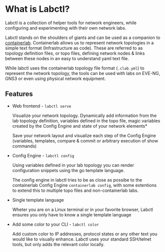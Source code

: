 # What is Labctl?

Labctl is a collection of helper tools for network engineers, while configuring and experimenting with their own network labs.

Labctl stands on the shoulders of giants and can be used as a companion to [containerlab](https://containerlab.dev). Containerlab allows us to represent network topologies in a simple text format (Infrastructure as code). These are referred to as topology definition files, or topo files, defining network nodes & links between these nodes in an easy to understand yaml text file.

While labctl uses the containerlab topology file format (`.clab.yml`) to represent the network topology, the tools can be used with labs on EVE-NG, GNS3 or even using physical network equipment.

## Features

- Web frontend - `labctl serve`

  Visualize your network topology. Dynamically add information from the lab topology definition, variables defined in the topo file, magic variables created by the Config Engine and state of your network elements*

  Save your network layout and visualize each step of the Config Engine (variables, templates, compare & commit or arbitrary execution of show commands)

- Config Engine - `labctl config`

  Using variables defined in your lab topology you can render configuration snippets using the go template language.

  The config engine in labctl tries to be as close as possibe to the containerlab Config Engine  `containerlab config`, with some extentions to extend this to multiple topo files and non-containerlab labs.

- Single template language

  Wheter you are on a Linux terminal or in your favorite browser, Labctl ensures you only have to know a single template language

- Add some color to your CLI - `labctl color`

  Add custom color to IP addresses, protocol states or any other text you would like to visually enhance. Labctl uses your standard SSH/telnet tools, but only adds the relevant color locally.

